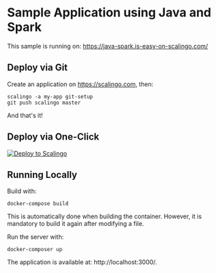 # Sample Application using Java and Spark

This sample is running on: https://java-spark.is-easy-on-scalingo.com/

## Deploy via Git

Create an application on https://scalingo.com, then:

```shell
scalingo -a my-app git-setup
git push scalingo master
```

And that's it!

## Deploy via One-Click

[![Deploy to Scalingo](https://cdn.scalingo.com/deploy/button.svg)](https://my.scalingo.com/deploy)

## Running Locally

Build with:

```shell
docker-compose build
```

This is automatically done when building the container.
However, it is mandatory to build it again after modifying a file.

Run the server with:

```shell
docker-composer up
```

The application is available at: http://localhost:3000/.
